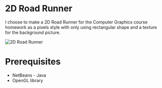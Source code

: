 # 2D Road Runner 
I choose to make a 2D Road Runner for the Computer Graphics course  homework as a pixels style with only using rectangular shape and a texture for the background picture.


![2D Road Runner ](https://user-images.githubusercontent.com/44033025/56095285-c360d100-5ee3-11e9-8e08-75e763324427.png)


# Prerequisites 
* NetBeans - Java
* OpenGL library


  
